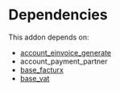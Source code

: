 # Dependencies

This addon depends on:

- [account_einvoice_generate](../../odoo-bringout-oca-edi-framework-account_einvoice_generate)
- account_payment_partner
- [base_facturx](../../odoo-bringout-oca-edi-base_facturx)
- [base_vat](../../odoo-bringout-oca-ocb-base_vat)
